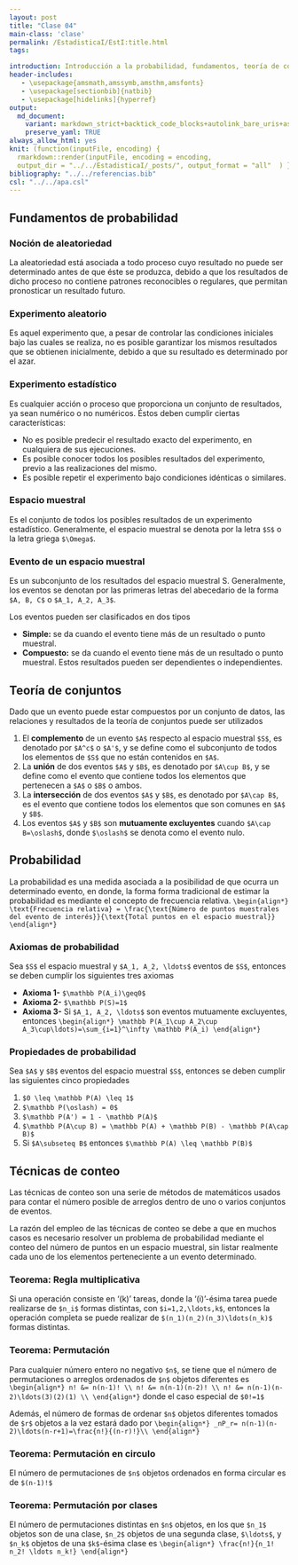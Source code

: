 ```yaml
---
layout: post
title: "Clase 04"
main-class: 'clase'
permalink: /EstadisticaI/EstI:title.html
tags:

introduction: Introducción a la probabilidad, fundamentos, teoría de conjuntos y tecnicas de conteo.
header-includes:
   - \usepackage{amsmath,amssymb,amsthm,amsfonts}
   - \usepackage[sectionbib]{natbib}
   - \usepackage[hidelinks]{hyperref}
output:
  md_document:
    variant: markdown_strict+backtick_code_blocks+autolink_bare_uris+ascii_identifiers+tex_math_single_backslash
    preserve_yaml: TRUE
always_allow_html: yes   
knit: (function(inputFile, encoding) {
  rmarkdown::render(inputFile, encoding = encoding,
  output_dir = "../../EstadisticaI/_posts/", output_format = "all"  ) })
bibliography: "../../referencias.bib"
csl: "../../apa.csl"
---
```








Fundamentos de probabilidad
---------------------------

### Noción de aleatoriedad

La aleatoriedad está asociada a todo proceso cuyo resultado no puede ser
determinado antes de que éste se produzca, debido a que los resultados
de dicho proceso no contiene patrones reconocibles o regulares, que
permitan pronosticar un resultado futuro.

### Experimento aleatorio

Es aquel experimento que, a pesar de controlar las condiciones iniciales
bajo las cuales se realiza, no es posible garantizar los mismos
resultados que se obtienen inicialmente, debido a que su resultado es
determinado por el azar.

### Experimento estadístico

Es cualquier acción o proceso que proporciona un conjunto de resultados,
ya sean numérico o no numéricos. Éstos deben cumplir ciertas
características:

-   No es posible predecir el resultado exacto del experimento, en
    cualquiera de sus ejecuciones.
-   Es posible conocer todos los posibles resultados del experimento,
    previo a las realizaciones del mismo.
-   Es posible repetir el experimento bajo condiciones idénticas o
    similares.

### Espacio muestral

Es el conjunto de todos los posibles resultados de un experimento
estadístico. Generalmente, el espacio muestral se denota por la letra
`$S$` o la letra griega `$\Omega$`.

### Evento de un espacio muestral

Es un subconjunto de los resultados del espacio muestral S.
Generalmente, los eventos se denotan por las primeras letras del
abecedario de la forma `$A, B, C$` o `$A_1, A_2, A_3$`.

Los eventos pueden ser clasificados en dos tipos

-   **Simple:** se da cuando el evento tiene más de un resultado o punto
    muestral.
-   **Compuesto:** se da cuando el evento tiene más de un resultado o
    punto muestral. Estos resultados pueden ser dependientes o
    independientes.

Teoría de conjuntos
-------------------

Dado que un evento puede estar compuestos por un conjunto de datos, las
relaciones y resultados de la teoría de conjuntos puede ser utilizados

1.  El **complemento** de un evento `$A$` respecto al espacio muestral
    `$S$`, es denotado por `$A^c$` o `$A'$`, y se define como el
    subconjunto de todos los elementos de `$S$` que no están contenidos
    en `$A$`.
2.  La **unión** de dos eventos `$A$` y `$B$`, es denotado por
    `$A\cup B$`, y se define como el evento que contiene todos los
    elementos que pertenecen a `$A$` o `$B$` o ambos.
3.  La **intersección** de dos eventos `$A$` y `$B$`, es denotado por
    `$A\cap B$`, es el evento que contiene todos los elementos que son
    comunes en `$A$` y `$B$`.
4.  Los eventos `$A$` y `$B$` son **mutuamente excluyentes** cuando
    `$A\cap B=\oslash$`, donde `$\oslash$` se denota como el evento
    nulo.

Probabilidad
------------

La probabilidad es una medida asociada a la posibilidad de que ocurra un
determinado evento, en donde, la forma forma tradicional de estimar la
probabilidad es mediante el concepto de frecuencia relativa.
`\begin{align*} \text{Frecuencia relativa} = \frac{\text{Número de puntos muestrales del evento de interés}}{\text{Total puntos en el espacio muestral}} \end{align*}`

### Axiomas de probabilidad

Sea `$S$` el espacio muestral y `$A_1, A_2, \ldots$` eventos de `$S$`,
entonces se deben cumplir los siguientes tres axiomas

-   **Axioma 1-** `$\mathbb P(A_i)\geq0$`
-   **Axioma 2-** `$\mathbb P(S)=1$`
-   **Axioma 3-** Si `$A_1, A_2, \ldots$` son eventos mutuamente
    excluyentes, entonces
    `\begin{align*} \mathbb P(A_1\cup A_2\cup A_3\cup\ldots)=\sum_{i=1}^\infty \mathbb P(A_i) \end{align*}`

### Propiedades de probabilidad

Sea `$A$` y `$B$` eventos del espacio muestral `$S$`, entonces se deben
cumplir las siguientes cinco propiedades

1.  `$0 \leq \mathbb P(A) \leq 1$`
2.  `$\mathbb P(\oslash) = 0$`
3.  `$\mathbb P(A') = 1 - \mathbb P(A)$`
4.  `$\mathbb P(A\cup B) = \mathbb P(A) + \mathbb P(B) - \mathbb P(A\cap B)$`
5.  Si `$A\subseteq B$` entonces `$\mathbb P(A) \leq \mathbb P(B)$`

Técnicas de conteo
------------------

Las técnicas de conteo son una serie de métodos de matemáticos usados
para contar el número posible de arreglos dentro de uno o varios
conjuntos de eventos.

La razón del empleo de las técnicas de conteo se debe a que en muchos
casos es necesario resolver un problema de probabilidad mediante el
conteo del número de puntos en un espacio muestral, sin listar realmente
cada uno de los elementos perteneciente a un evento determinado.

### Teorema: Regla multiplicativa

Si una operación consiste en ‘\(k\)’ tareas, donde la ‘\(i\)’-ésima
tarea puede realizarse de `$n_i$` formas distintas, con
`$i=1,2,\ldots,k$`, entonces la operación completa se puede realizar de
`$(n_1)(n_2)(n_3)\ldots(n_k)$` formas distintas.

### Teorema: Permutación

Para cualquier número entero no negativo `$n$`, se tiene que el número
de permutaciones o arreglos ordenados de `$n$` objetos diferentes es
`\begin{align*} n! &= n(n-1)! \\ n! &= n(n-1)(n-2)! \\ n! &= n(n-1)(n-2)\ldots(3)(2)(1) \\ \end{align*}`
donde el caso especial de `$0!=1$`

Además, el número de formas de ordenar `$n$` objetos diferentes tomados
de `$r$` objetos a la vez estará dado por
`\begin{align*} _nP_r= n(n-1)(n-2)\ldots(n-r+1)=\frac{n!}{(n-r)!}\\ \end{align*}`

### Teorema: Permutación en circulo

El número de permutaciones de `$n$` objetos ordenados en forma circular
es de `$(n-1)!$`

### Teorema: Permutación por clases

El número de permutaciones distintas en `$n$` objetos, en los que
`$n_1$` objetos son de una clase, `$n_2$` objetos de una segunda clase,
`$\ldots$`, y `$n_k$` objetos de una `$k$`-ésima clase es
`\begin{align*} \frac{n!}{n_1! n_2! \ldots n_k!} \end{align*}`
